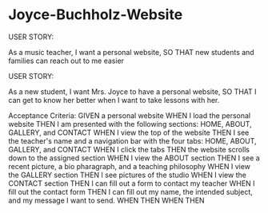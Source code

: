 # Joyce-Buchholz-Website

USER STORY:

As a music teacher, 
I want a personal website,
SO THAT new students and families can reach out to me easier

USER STORY:

As a new student,
I want Mrs. Joyce to have a personal website,
SO THAT I can get to know her better when I want to take lessons with her.

Acceptance Criteria:
GIVEN a personal website
WHEN I load the personal website
THEN I am presented with the following sections: HOME, ABOUT, GALLERY, and CONTACT
WHEN I view the top of the website
THEN I see the teacher's name and a navigation bar with the four tabs: HOME, ABOUT, GALLERY, and CONTACT
WHEN I click the tabs
THEN the website scrolls down to the assigned section
WHEN I view the ABOUT section
THEN I see a recent picture, a bio pharagraph, and a teaching philosophy
WHEN I view the GALLERY section
THEN I see pictures of the studio
WHEN I view the CONTACT section
THEN I can fill out a form to contact my teacher
WHEN I fill out the contact form
THEN I can fill out my name, the intended subject, and my message I want to send.
WHEN
THEN
WHEN
THEN